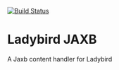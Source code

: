 [![Build Status](https://travis-ci.org/georgecodes/ladybird-jaxb.png?branch=master)](https://travis-ci.org/georgecodes/ladybird-jaxb)

# Ladybird JAXB

A Jaxb content handler for Ladybird